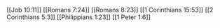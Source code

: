 [[Job 10:11]]
[[Romans 7:24]]
[[Romans 8:23]]
[[1 Corinthians 15:53]]
[[2 Corinthians 5:3]]
[[Philippians 1:23]]
[[1 Peter 1:6]]
